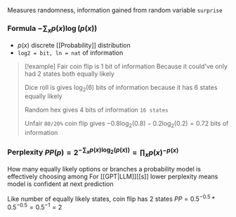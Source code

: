 Measures randomness, information gained from random variable `surprise`
### Formula $-\sum_{x}p(x)\log(p(x))$
- $p(x)$ discrete [[Probability]] distribution
- `log2 = bit, ln = nat` of information
> [!example] Fair coin flip is 1 bit of information
> Because it could've only had 2 states both equally likely
> 
> Dice roll is gives $\log_2(6)$ bits of information
> because it has 6 states equally likely
> 
> Random hex gives $4$ bits of information `16 states`
> 
> Unfair `80/20%` coin flip gives 
> $-0.8\log_2(0.8)-0.2\log_2(0.2)=0.72$ bits of information
### Perplexity $PP(p)=2^{-\sum_xp(x)\log_2(p(x))}=\prod_xp(x)^{-p(x)}$
How many equally likely options or branches a probability model is effectively choosing among
For [[GPT|LLM]][[s]] lower perplexity means model is confident at next prediction

Like number of equally likely states, coin flip has $2$ states $PP=0.5^{-0.5}*0.5^{-0.5}=0.5^{-1}=2$